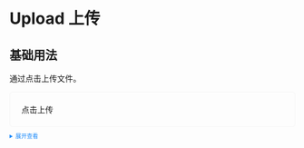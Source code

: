 <style>
  .example{
      border: 1px solid #f5f5f5;
      border-radius: 5px;
      padding:20px;
  }
  
  details > summary:first-of-type {
      font-size: 10px;
      padding: 8px 0;
      cursor: pointer;
      color: #1989fa;
  }
</style>
# Upload 上传
## 基础用法
通过点击上传文件。
<div class="example">
    <div>
        <tass-button type="primary" @click="beginUpload">点击上传</tass-button>
    </div>
</div>

<details>
<summary>展开查看</summary>

```vue
<template>
  <div>
    <tass-button type="primary" @click="beginUpload">点击上传</tass-button>
  </div>
</template>
```
</details>